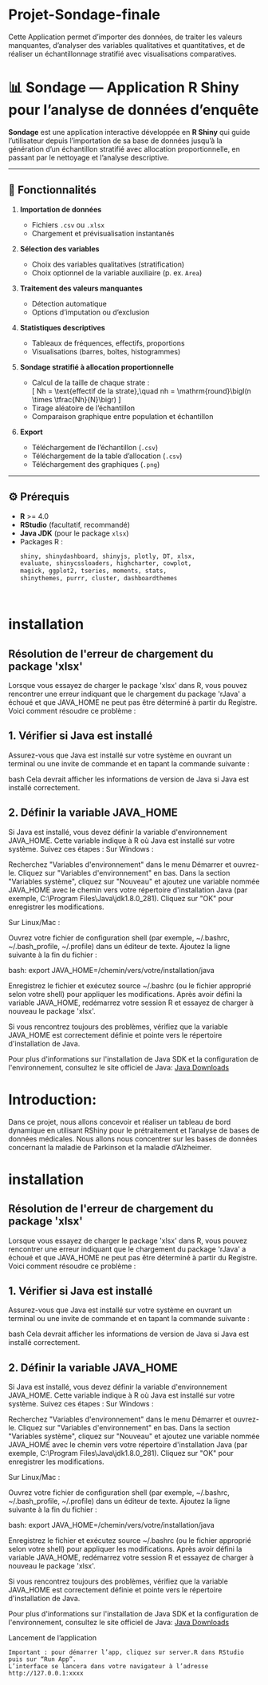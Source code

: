 # Projet-Sondage-finale
Cette Application  permet d’importer des données, de traiter les valeurs manquantes, d’analyser des variables qualitatives et quantitatives, et de réaliser un échantillonnage stratifié avec visualisations comparatives.
# 📊 Sondage — Application R Shiny pour l’analyse de données d’enquête

**Sondage** est une application interactive développée en **R Shiny** qui guide l’utilisateur depuis l’importation de sa base de données jusqu’à la génération d’un échantillon stratifié avec allocation proportionnelle, en passant par le nettoyage et l’analyse descriptive.

---

## 🚀 Fonctionnalités

1. **Importation de données**  
   - Fichiers `.csv` ou `.xlsx`  
   - Chargement et prévisualisation instantanés  

2. **Sélection des variables**  
   - Choix des variables qualitatives (stratification)  
   - Choix optionnel de la variable auxiliaire (p. ex. `Area`)  

3. **Traitement des valeurs manquantes**  
   - Détection automatique  
   - Options d’imputation ou d’exclusion  

4. **Statistiques descriptives**  
   - Tableaux de fréquences, effectifs, proportions  
   - Visualisations (barres, boîtes, histogrammes)  

5. **Sondage stratifié à allocation proportionnelle**  
   - Calcul de la taille de chaque strate :  
     \[
       Nh = \text{effectif de la strate},\quad nh = \mathrm{round}\bigl(n \times \tfrac{Nh}{N}\bigr)
     \]
   - Tirage aléatoire de l’échantillon  
   - Comparaison graphique entre population et échantillon  

6. **Export**  
   - Téléchargement de l’échantillon (`.csv`)  
   - Téléchargement de la table d’allocation (`.csv`)  
   - Téléchargement des graphiques (`.png`)

---

## ⚙️ Prérequis

- **R** >= 4.0  
- **RStudio** (facultatif, recommandé)  
- **Java JDK** (pour le package `xlsx`)  
- Packages R :
  ```r
  shiny, shinydashboard, shinyjs, plotly, DT, xlsx,
  evaluate, shinycssloaders, highcharter, cowplot,
  magick, ggplot2, tseries, moments, stats,
  shinythemes, purrr, cluster, dashboardthemes




# installation
## Résolution de l'erreur de chargement du package 'xlsx'

Lorsque vous essayez de charger le package 'xlsx' dans R, vous pouvez rencontrer une erreur indiquant que le chargement du package 'rJava' a échoué et que JAVA_HOME ne peut pas être déterminé à partir du Registre. Voici comment résoudre ce problème :

## 1. Vérifier si Java est installé

Assurez-vous que Java est installé sur votre système en ouvrant un terminal ou une invite de commande et en tapant la commande suivante :

bash
Cela devrait afficher les informations de version de Java si Java est installé correctement.

## 2. Définir la variable JAVA_HOME
Si Java est installé, vous devez définir la variable d'environnement JAVA_HOME.
 Cette variable indique à R où Java est installé sur votre système. Suivez ces étapes :
Sur Windows :

 Recherchez "Variables d'environnement" dans le menu Démarrer et ouvrez-le.
    Cliquez sur "Variables d'environnement" en bas.
    Dans la section "Variables système", cliquez sur "Nouveau" et ajoutez une variable nommée JAVA_HOME avec le chemin vers votre répertoire d'installation Java (par exemple, C:\Program Files\Java\jdk1.8.0_281).
    Cliquez sur "OK" pour enregistrer les modifications.

Sur Linux/Mac :

   Ouvrez votre fichier de configuration shell (par exemple, ~/.bashrc, ~/.bash_profile, ~/.profile) dans un éditeur de texte.
    Ajoutez la ligne suivante à la fin du fichier :

bash:
export JAVA_HOME=/chemin/vers/votre/installation/java

   Enregistrez le fichier et exécutez source ~/.bashrc (ou le fichier approprié selon votre shell) pour appliquer les modifications.
Après avoir défini la variable JAVA_HOME, redémarrez votre session R et essayez de charger à nouveau le package 'xlsx'.

Si vous rencontrez toujours des problèmes, vérifiez que la variable JAVA_HOME est correctement définie et pointe vers le répertoire d'installation de Java.

Pour plus d'informations sur l'installation de Java SDK et la configuration de l'environnement, consultez le site officiel de Java: [Java Downloads]("https://www.oracle.com/java/technologies/javase-jdk11-downloads.html")

</div>

# Introduction:
 Dans ce projet, nous allons concevoir et réaliser un tableau de bord dynamique en
utilisant RShiny pour le prétraitement et l’analyse de bases de données médicales. Nous
allons nous concentrer sur les bases de données concernant la maladie de Parkinson et la
maladie d’Alzheimer.

# installation
## Résolution de l'erreur de chargement du package 'xlsx'

Lorsque vous essayez de charger le package 'xlsx' dans R, vous pouvez rencontrer une erreur indiquant que le chargement du package 'rJava' a échoué et que JAVA_HOME ne peut pas être déterminé à partir du Registre. Voici comment résoudre ce problème :

## 1. Vérifier si Java est installé

Assurez-vous que Java est installé sur votre système en ouvrant un terminal ou une invite de commande et en tapant la commande suivante :

bash
Cela devrait afficher les informations de version de Java si Java est installé correctement.

## 2. Définir la variable JAVA_HOME
Si Java est installé, vous devez définir la variable d'environnement JAVA_HOME.
 Cette variable indique à R où Java est installé sur votre système. Suivez ces étapes :
Sur Windows :

 Recherchez "Variables d'environnement" dans le menu Démarrer et ouvrez-le.
    Cliquez sur "Variables d'environnement" en bas.
    Dans la section "Variables système", cliquez sur "Nouveau" et ajoutez une variable nommée JAVA_HOME avec le chemin vers votre répertoire d'installation Java (par exemple, C:\Program Files\Java\jdk1.8.0_281).
    Cliquez sur "OK" pour enregistrer les modifications.

Sur Linux/Mac :

   Ouvrez votre fichier de configuration shell (par exemple, ~/.bashrc, ~/.bash_profile, ~/.profile) dans un éditeur de texte.
    Ajoutez la ligne suivante à la fin du fichier :

bash:
export JAVA_HOME=/chemin/vers/votre/installation/java

   Enregistrez le fichier et exécutez source ~/.bashrc (ou le fichier approprié selon votre shell) pour appliquer les modifications.
Après avoir défini la variable JAVA_HOME, redémarrez votre session R et essayez de charger à nouveau le package 'xlsx'.

Si vous rencontrez toujours des problèmes, vérifiez que la variable JAVA_HOME est correctement définie et pointe vers le répertoire d'installation de Java.

Pour plus d'informations sur l'installation de Java SDK et la configuration de l'environnement, consultez le site officiel de Java: [Java Downloads]("https://www.oracle.com/java/technologies/javase-jdk11-downloads.html")

</div>



Lancement de l’application

    Important : pour démarrer l’app, cliquez sur server.R dans RStudio puis sur “Run App”.
    L’interface se lancera dans votre navigateur à l’adresse http://127.0.0.1:xxxx















